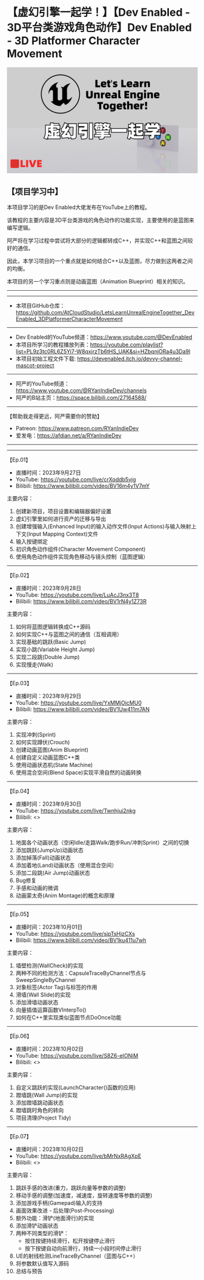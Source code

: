 # 【虚幻引擎一起学！】【Dev Enabled - 3D平台类游戏角色动作】Dev Enabled - 3D Platformer Character Movement

![""](Images/Cover.png)

## 【项目学习中】

本项目学习的是Dev Enabled大佬发布在YouTube上的教程。

该教程的主要内容是3D平台类游戏的角色动作的功能实现，主要使用的是蓝图来编写逻辑。

阿严将在学习过程中尝试将大部分的逻辑都转成C++，并实现C++和蓝图之间较好的通信。

因此，本学习项目的一个重点就是如何结合C++以及蓝图，尽力做到这两者之间的均衡。

本项目的另一个学习重点则是动画蓝图（Animation Blueprint）相关的知识。

---
---

- 本项目GitHub仓库：<https://github.com/AtCloudStudio/LetsLearnUnrealEngineTogether_DevEnabled_3DPlatformerCharacterMovement>

---

- Dev Enabled的YouTube频道：<https://www.youtube.com/@DevEnabled>
- 本项目所学习的教程播放列表：<https://youtube.com/playlist?list=PL9z3tc0RL6Z5Yi7-W8qxjrzTb6tHS_UAK&si=HZbqnjORa4u3Da9l>
- 本项目初始工程文件下载: <https://devenabled.itch.io/devvy-channel-mascot-project>

---

- 阿严的YouTube频道：<https://www.youtube.com/@RYanIndieDev/channels>
- 阿严的B站主页：<https://space.bilibili.com/27164588/>

---

【帮助我走得更远，阿严需要你的赞助】

- Patreon: <https://www.patreon.com/RYanIndieDev>
- 爱发电：<https://afdian.net/a/RYanIndieDev>

---
---

【Ep.01】

- 直播时间：2023年9月27日
- YouTube: <https://youtube.com/live/crXqddb5vjg>
- Bilibili: <https://www.bilibili.com/video/BV16m4y1V7mY>

主要内容：

1. 创建新项目，项目设置和编辑器偏好设置
2. 虚幻引擎里如何进行资产的迁移与导出
3. 创建增强输入(Enhanced Input)的输入动作文件(Input Actions)与输入映射上下文(Input Mapping Context)文件
4. 输入按键绑定
5. 初识角色动作组件(Character Movement Component)
6. 使用角色动作组件实现角色移动与镜头控制（蓝图逻辑）

---

【Ep.02】

- 直播时间：2023年9月28日
- YouTube: <https://youtube.com/live/LuAcJ3nx3T8>
- Bilibili: <https://www.bilibili.com/video/BV1rN4y1Z73R>

主要内容：

1. 如何将蓝图逻辑转换成C++源码
2. 如何实现C++与蓝图之间的通信（互相调用）
3. 实现基础的跳跃(Basic Jump)
4. 实现小跳(Variable Height Jump)
5. 实现二段跳(Double Jump)
6. 实现慢走(Walk)

---

【Ep.03】

- 直播时间：2023年9月29日
- YouTube: <https://youtube.com/live/YxMMjOicMU0>
- Bilibili: <https://www.bilibili.com/video/BV1Uw411m7AN>

主要内容：

1. 实现冲刺(Sprint)
2. 如何实现蹲伏(Crouch)
3. 创建动画蓝图(Anim Blueprint)
4. 创建自定义动画蓝图C++类
5. 使用动画状态机(State Machine)
6. 使用混合空间(Blend Space)实现平滑自然的动画转换

---

【Ep.04】

- 直播时间：2023年9月30日
- YouTube: <https://youtube.com/live/Twnhjui2nkg>
- Bilibili: <>

主要内容：

1. 地面各个动画状态（空闲Idle/走路Walk/跑步Run/冲刺Sprint）之间的切换
2. 添加跳跃(JumpUp)动画状态
3. 添加掉落(Fall)动画状态
4. 添加着地(Land)动画状态（使用混合空间）
5. 添加二段跳(Air Jump)动画状态
6. Bug修复
7. 手感和动画的微调
8. 动画蒙太奇(Anim Montage)的概念和原理

---

【Ep.05】

- 直播时间：2023年10月01日
- YouTube: <https://youtube.com/live/sjpTsHjzCXs>
- Bilibili: <https://www.bilibili.com/video/BV1ku411u7wh>

主要内容：

1. 墙壁检测(WallCheck)的实现
2. 两种不同的检测方法：CapsuleTraceByChannel节点与SweepSingleByChannel
3. 对象标签(Actor Tag)与标签的作用
4. 滑墙(Wall Slide)的实现
5. 添加滑墙动画状态
6. 向量插值运算函数VInterpTo()
7. 如何在C++里实现类似蓝图节点DoOnce功能

---

【Ep.06】

- 直播时间：2023年10月02日
- YouTube: <https://youtube.com/live/S8Z6-eIONiM>
- Bilibili: <>

主要内容：

1. 自定义跳跃的实现(LaunchCharacter()函数的应用)
2. 蹬墙跳(Wall Jump)的实现
3. 添加蹬墙跳动画状态
4. 蹬墙跳时角色的转向
5. 项目清理(Project Tidy)

---

【Ep.07】

- 直播时间：2023年10月02日
- YouTube: <https://youtube.com/live/bMrNxRAgXpE>
- Bilibili: <>

主要内容：

1. 跳跃手感的改进(重力，跳跃向量等参数的调整)
2. 移动手感的调整(加速度，减速度，旋转速度等参数的调整)
3. 添加游戏手柄(Gamepad)输入的支持
4. 画面效果改进 - 后处理(Post-Processing)
5. 额外功能：滑铲(地面滑行)的实现
6. 添加滑铲动画状态
7. 两种不同类型的滑铲：
   - 按住按键持续滑行，松开按键停止滑行
   - 按下按键自动向前滑行，持续一小段时间停止滑行
8. UE的射线检测LineTraceByChannel（蓝图与C++）
9. 将参数默认值写入源码
10. 总结与预告
